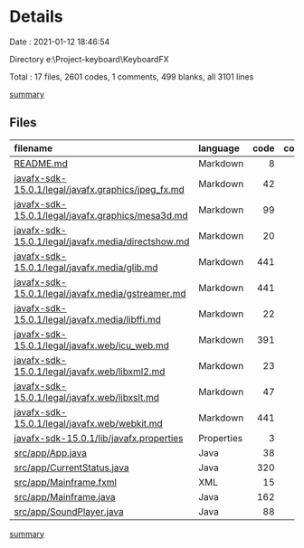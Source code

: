 # Details

Date : 2021-01-12 18:46:54

Directory e:\Project-keyboard\KeyboardFX

Total : 17 files,  2601 codes, 1 comments, 499 blanks, all 3101 lines

[summary](results.md)

## Files
| filename | language | code | comment | blank | total |
| :--- | :--- | ---: | ---: | ---: | ---: |
| [README.md](/README.md) | Markdown | 8 | 0 | 7 | 15 |
| [javafx-sdk-15.0.1/legal/javafx.graphics/jpeg_fx.md](/javafx-sdk-15.0.1/legal/javafx.graphics/jpeg_fx.md) | Markdown | 42 | 0 | 10 | 52 |
| [javafx-sdk-15.0.1/legal/javafx.graphics/mesa3d.md](/javafx-sdk-15.0.1/legal/javafx.graphics/mesa3d.md) | Markdown | 99 | 0 | 36 | 135 |
| [javafx-sdk-15.0.1/legal/javafx.media/directshow.md](/javafx-sdk-15.0.1/legal/javafx.media/directshow.md) | Markdown | 20 | 0 | 7 | 27 |
| [javafx-sdk-15.0.1/legal/javafx.media/glib.md](/javafx-sdk-15.0.1/legal/javafx.media/glib.md) | Markdown | 441 | 0 | 97 | 538 |
| [javafx-sdk-15.0.1/legal/javafx.media/gstreamer.md](/javafx-sdk-15.0.1/legal/javafx.media/gstreamer.md) | Markdown | 441 | 0 | 95 | 536 |
| [javafx-sdk-15.0.1/legal/javafx.media/libffi.md](/javafx-sdk-15.0.1/legal/javafx.media/libffi.md) | Markdown | 22 | 0 | 7 | 29 |
| [javafx-sdk-15.0.1/legal/javafx.web/icu_web.md](/javafx-sdk-15.0.1/legal/javafx.web/icu_web.md) | Markdown | 391 | 0 | 31 | 422 |
| [javafx-sdk-15.0.1/legal/javafx.web/libxml2.md](/javafx-sdk-15.0.1/legal/javafx.web/libxml2.md) | Markdown | 23 | 0 | 8 | 31 |
| [javafx-sdk-15.0.1/legal/javafx.web/libxslt.md](/javafx-sdk-15.0.1/legal/javafx.web/libxslt.md) | Markdown | 47 | 0 | 14 | 61 |
| [javafx-sdk-15.0.1/legal/javafx.web/webkit.md](/javafx-sdk-15.0.1/legal/javafx.web/webkit.md) | Markdown | 441 | 0 | 95 | 536 |
| [javafx-sdk-15.0.1/lib/javafx.properties](/javafx-sdk-15.0.1/lib/javafx.properties) | Properties | 3 | 0 | 1 | 4 |
| [src/app/App.java](/src/app/App.java) | Java | 38 | 0 | 6 | 44 |
| [src/app/CurrentStatus.java](/src/app/CurrentStatus.java) | Java | 320 | 0 | 37 | 357 |
| [src/app/Mainframe.fxml](/src/app/Mainframe.fxml) | XML | 15 | 0 | 3 | 18 |
| [src/app/Mainframe.java](/src/app/Mainframe.java) | Java | 162 | 0 | 29 | 191 |
| [src/app/SoundPlayer.java](/src/app/SoundPlayer.java) | Java | 88 | 1 | 16 | 105 |

[summary](results.md)